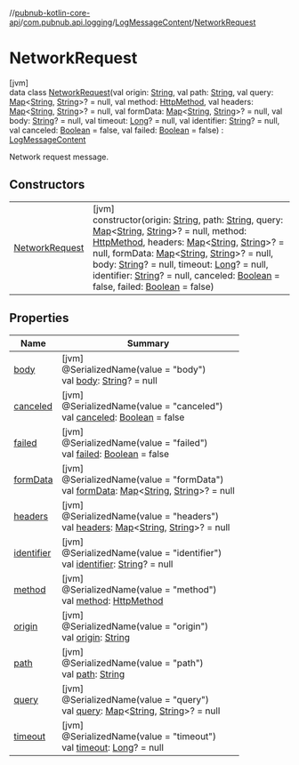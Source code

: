 //[pubnub-kotlin-core-api](../../../../index.md)/[com.pubnub.api.logging](../../index.md)/[LogMessageContent](../index.md)/[NetworkRequest](index.md)

# NetworkRequest

[jvm]\
data class [NetworkRequest](index.md)(val origin: [String](https://kotlinlang.org/api/core/kotlin-stdlib/kotlin/-string/index.html), val path: [String](https://kotlinlang.org/api/core/kotlin-stdlib/kotlin/-string/index.html), val query: [Map](https://kotlinlang.org/api/core/kotlin-stdlib/kotlin.collections/-map/index.html)&lt;[String](https://kotlinlang.org/api/core/kotlin-stdlib/kotlin/-string/index.html), [String](https://kotlinlang.org/api/core/kotlin-stdlib/kotlin/-string/index.html)&gt;? = null, val method: [HttpMethod](../../-http-method/index.md), val headers: [Map](https://kotlinlang.org/api/core/kotlin-stdlib/kotlin.collections/-map/index.html)&lt;[String](https://kotlinlang.org/api/core/kotlin-stdlib/kotlin/-string/index.html), [String](https://kotlinlang.org/api/core/kotlin-stdlib/kotlin/-string/index.html)&gt;? = null, val formData: [Map](https://kotlinlang.org/api/core/kotlin-stdlib/kotlin.collections/-map/index.html)&lt;[String](https://kotlinlang.org/api/core/kotlin-stdlib/kotlin/-string/index.html), [String](https://kotlinlang.org/api/core/kotlin-stdlib/kotlin/-string/index.html)&gt;? = null, val body: [String](https://kotlinlang.org/api/core/kotlin-stdlib/kotlin/-string/index.html)? = null, val timeout: [Long](https://kotlinlang.org/api/core/kotlin-stdlib/kotlin/-long/index.html)? = null, val identifier: [String](https://kotlinlang.org/api/core/kotlin-stdlib/kotlin/-string/index.html)? = null, val canceled: [Boolean](https://kotlinlang.org/api/core/kotlin-stdlib/kotlin/-boolean/index.html) = false, val failed: [Boolean](https://kotlinlang.org/api/core/kotlin-stdlib/kotlin/-boolean/index.html) = false) : [LogMessageContent](../index.md)

Network request message.

## Constructors

| | |
|---|---|
| [NetworkRequest](-network-request.md) | [jvm]<br>constructor(origin: [String](https://kotlinlang.org/api/core/kotlin-stdlib/kotlin/-string/index.html), path: [String](https://kotlinlang.org/api/core/kotlin-stdlib/kotlin/-string/index.html), query: [Map](https://kotlinlang.org/api/core/kotlin-stdlib/kotlin.collections/-map/index.html)&lt;[String](https://kotlinlang.org/api/core/kotlin-stdlib/kotlin/-string/index.html), [String](https://kotlinlang.org/api/core/kotlin-stdlib/kotlin/-string/index.html)&gt;? = null, method: [HttpMethod](../../-http-method/index.md), headers: [Map](https://kotlinlang.org/api/core/kotlin-stdlib/kotlin.collections/-map/index.html)&lt;[String](https://kotlinlang.org/api/core/kotlin-stdlib/kotlin/-string/index.html), [String](https://kotlinlang.org/api/core/kotlin-stdlib/kotlin/-string/index.html)&gt;? = null, formData: [Map](https://kotlinlang.org/api/core/kotlin-stdlib/kotlin.collections/-map/index.html)&lt;[String](https://kotlinlang.org/api/core/kotlin-stdlib/kotlin/-string/index.html), [String](https://kotlinlang.org/api/core/kotlin-stdlib/kotlin/-string/index.html)&gt;? = null, body: [String](https://kotlinlang.org/api/core/kotlin-stdlib/kotlin/-string/index.html)? = null, timeout: [Long](https://kotlinlang.org/api/core/kotlin-stdlib/kotlin/-long/index.html)? = null, identifier: [String](https://kotlinlang.org/api/core/kotlin-stdlib/kotlin/-string/index.html)? = null, canceled: [Boolean](https://kotlinlang.org/api/core/kotlin-stdlib/kotlin/-boolean/index.html) = false, failed: [Boolean](https://kotlinlang.org/api/core/kotlin-stdlib/kotlin/-boolean/index.html) = false) |

## Properties

| Name | Summary |
|---|---|
| [body](body.md) | [jvm]<br>@SerializedName(value = &quot;body&quot;)<br>val [body](body.md): [String](https://kotlinlang.org/api/core/kotlin-stdlib/kotlin/-string/index.html)? = null |
| [canceled](canceled.md) | [jvm]<br>@SerializedName(value = &quot;canceled&quot;)<br>val [canceled](canceled.md): [Boolean](https://kotlinlang.org/api/core/kotlin-stdlib/kotlin/-boolean/index.html) = false |
| [failed](failed.md) | [jvm]<br>@SerializedName(value = &quot;failed&quot;)<br>val [failed](failed.md): [Boolean](https://kotlinlang.org/api/core/kotlin-stdlib/kotlin/-boolean/index.html) = false |
| [formData](form-data.md) | [jvm]<br>@SerializedName(value = &quot;formData&quot;)<br>val [formData](form-data.md): [Map](https://kotlinlang.org/api/core/kotlin-stdlib/kotlin.collections/-map/index.html)&lt;[String](https://kotlinlang.org/api/core/kotlin-stdlib/kotlin/-string/index.html), [String](https://kotlinlang.org/api/core/kotlin-stdlib/kotlin/-string/index.html)&gt;? = null |
| [headers](headers.md) | [jvm]<br>@SerializedName(value = &quot;headers&quot;)<br>val [headers](headers.md): [Map](https://kotlinlang.org/api/core/kotlin-stdlib/kotlin.collections/-map/index.html)&lt;[String](https://kotlinlang.org/api/core/kotlin-stdlib/kotlin/-string/index.html), [String](https://kotlinlang.org/api/core/kotlin-stdlib/kotlin/-string/index.html)&gt;? = null |
| [identifier](identifier.md) | [jvm]<br>@SerializedName(value = &quot;identifier&quot;)<br>val [identifier](identifier.md): [String](https://kotlinlang.org/api/core/kotlin-stdlib/kotlin/-string/index.html)? = null |
| [method](method.md) | [jvm]<br>@SerializedName(value = &quot;method&quot;)<br>val [method](method.md): [HttpMethod](../../-http-method/index.md) |
| [origin](origin.md) | [jvm]<br>@SerializedName(value = &quot;origin&quot;)<br>val [origin](origin.md): [String](https://kotlinlang.org/api/core/kotlin-stdlib/kotlin/-string/index.html) |
| [path](path.md) | [jvm]<br>@SerializedName(value = &quot;path&quot;)<br>val [path](path.md): [String](https://kotlinlang.org/api/core/kotlin-stdlib/kotlin/-string/index.html) |
| [query](query.md) | [jvm]<br>@SerializedName(value = &quot;query&quot;)<br>val [query](query.md): [Map](https://kotlinlang.org/api/core/kotlin-stdlib/kotlin.collections/-map/index.html)&lt;[String](https://kotlinlang.org/api/core/kotlin-stdlib/kotlin/-string/index.html), [String](https://kotlinlang.org/api/core/kotlin-stdlib/kotlin/-string/index.html)&gt;? = null |
| [timeout](timeout.md) | [jvm]<br>@SerializedName(value = &quot;timeout&quot;)<br>val [timeout](timeout.md): [Long](https://kotlinlang.org/api/core/kotlin-stdlib/kotlin/-long/index.html)? = null |
